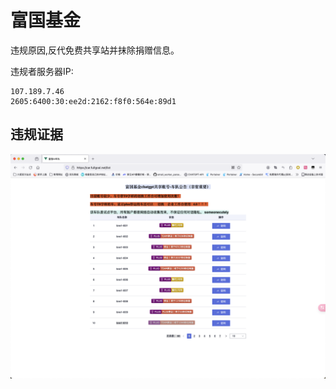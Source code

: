 # 富国基金

违规原因,反代免费共享站并抹除捐赠信息。

违规者服务器IP:

```
107.189.7.46
2605:6400:30:ee2d:2162:f8f0:564e:89d1
```
## 违规证据
![alt text](fuguo.png)
